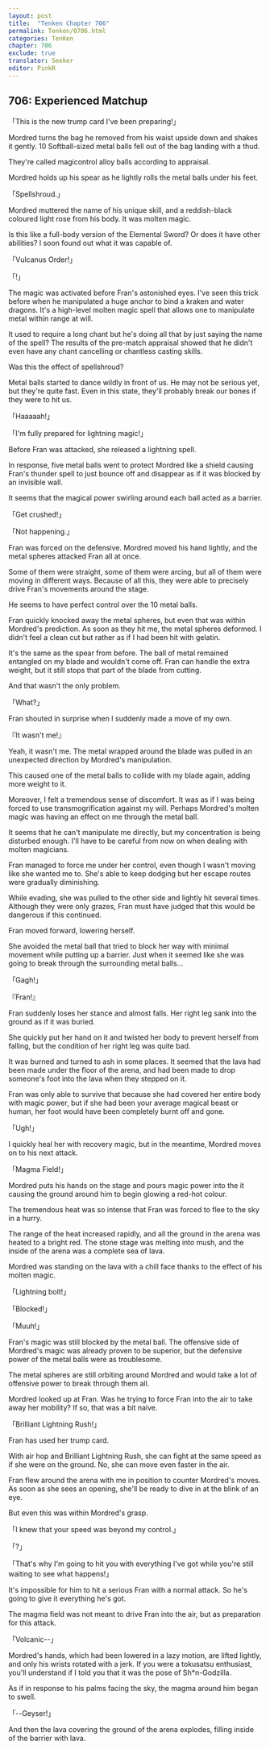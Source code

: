 ```yaml
---
layout: post
title:  "Tenken Chapter 706"
permalink: Tenken/0706.html
categories: TenKen
chapter: 706
exclude: true
translator: Seeker
editor: PinkR
---
```

<h2 id="ch706">706: Experienced Matchup</h2>
<p>「This is the new trump card I've been preparing!」</p>

<p>Mordred turns the bag he removed from his waist upside down and shakes it gently. 10 Softball-sized metal balls fell out of the bag landing with a thud.</p>

<p>They're called magicontrol alloy balls according to appraisal.</p>

<p>Mordred holds up his spear as he lightly rolls the metal balls under his feet.</p>

<p>「Spellshroud.」</p>

<p>Mordred muttered the name of his unique skill, and a reddish-black coloured light rose from his body. It was molten magic.</p>

<p>Is this like a full-body version of the Elemental Sword? Or does it have other abilities? I soon found out what it was capable of.</p>

<p>「Vulcanus Order!」</p>
<p>「!」</p>

<p>The magic was activated before Fran's astonished eyes. I've seen this trick before when he manipulated a huge anchor to bind a kraken and water dragons. 
  It's a high-level molten magic spell that allows one to manipulate metal within range at will.</p>

<p>It used to require a long chant but he's doing all that by just saying the name of the spell? The results of the pre-match appraisal 
  showed that he didn't even have any chant cancelling or chantless casting skills.</p>

<p>Was this the effect of spellshroud?</p>

<p>Metal balls started to dance wildly in front of us. He may not be serious yet, but they're quite fast. Even in this state, they'll probably break our bones if they were to hit us.</p>

<p>「Haaaaah!」</p>
<p>「I'm fully prepared for lightning magic!」</p>

<p>Before Fran was attacked, she released a lightning spell.</p>

<p>In response, five metal balls went to protect Mordred like a shield causing Fran's thunder spell to just bounce off and disappear as if it was blocked by an invisible wall.</p>

<p>It seems that the magical power swirling around each ball acted as a barrier.</p>

<p>「Get crushed!」</p>
<p>「Not happening.」</p>

<p>Fran was forced on the defensive. Mordred moved his hand lightly, and the metal spheres attacked Fran all at once.</p>

<p>Some of them were straight, some of them were arcing, but all of them were moving in different ways. 
  Because of all this, they were able to precisely drive Fran's movements around the stage.</p>

<p>He seems to have perfect control over the 10 metal balls.</p>

<p>Fran quickly knocked away the metal spheres, but even that was within Mordred's prediction. As soon as they hit me, the metal spheres deformed. 
  I didn't feel a clean cut but rather as if I had been hit with gelatin.</p>

<p>It's the same as the spear from before. The ball of metal remained entangled on my blade and wouldn't come off. 
  Fran can handle the extra weight, but it still stops that part of the blade from cutting.</p>

<p>And that wasn't the only problem.</p>

<p>「What?」</p>

<p>Fran shouted in surprise when I suddenly made a move of my own.</p>

<p>『It wasn't me!』</p>

<p>Yeah, it wasn't me. The metal wrapped around the blade was pulled in an unexpected direction by Mordred's manipulation.</p>

<p>This caused one of the metal balls to collide with my blade again, adding more weight to it.</p>

<p>Moreover, I felt a tremendous sense of discomfort. It was as if I was being forced to use transmogrification  
  against my will. Perhaps Mordred's molten magic was having an effect on me through the metal ball.</p>

<p>It seems that he can't manipulate me directly, but my concentration is being disturbed enough. 
  I'll have to be careful from now on when dealing with molten magicians.</p>

<p>Fran managed to force me under her control, even though I wasn't moving like she wanted me to. She's able 
  to keep dodging but her escape routes were gradually diminishing.</p>

<p>While evading, she was pulled to the other side and lightly hit several times. 
  Although they were only grazes, Fran must have judged that this would be dangerous if this continued.</p>

<p>Fran moved forward, lowering herself.</p>

<p>She avoided the metal ball that tried to block her way with minimal movement while putting up a barrier. 
  Just when it seemed like she was going to break through the surrounding metal balls…</p>

<p>「Gagh!」</p>
<p>『Fran!』</p>

<p>Fran suddenly loses her stance and almost falls. Her right leg sank into the ground as if it was buried.</p>

<p>She quickly put her hand on it and twisted her body to prevent herself from falling, but the condition of her right leg was quite bad.</p>

<p>It was burned and turned to ash in some places. It seemed that the lava had been made under the floor of the arena, 
  and had been made to drop someone's foot into the lava when they stepped on it.</p>

<p>Fran was only able to survive that because she had covered her entire body with magic power, but if she had been your 
  average magical beast or human, her foot would have been completely burnt off and gone.</p>

<p>「Ugh!」</p>

<p>I quickly heal her with recovery magic, but in the meantime, Mordred moves on to his next attack.</p>

<p>「Magma Field!」</p>

<p>Mordred puts his hands on the stage and pours magic power into the it causing the ground around him to begin glowing a red-hot colour.</p>

<p>The tremendous heat was so intense that Fran was forced to flee to the sky in a hurry.</p>

<p>The range of the heat increased rapidly, and all the ground in the arena was heated to a bright red. 
  The stone stage was melting into mush, and the inside of the arena was a complete sea of lava.</p>

<p>Mordred was standing on the lava with a chill face thanks to the effect of his molten magic.</p>

<p>「Lightning bolt!」</p>
<p>「Blocked!」</p>
<p>「Muuh!」</p>

<p>Fran's magic was still blocked by the metal ball. The offensive side of Mordred's magic was already proven to be superior, but
  the defensive power of the metal balls were as troublesome.</p>

<p>The metal spheres are still orbiting around Mordred and would take a lot of offensive power to break through them all.</p>

<p>Mordred looked up at Fran. Was he trying to force Fran into the air to take away her mobility? If so, that was a bit naive.</p>

<p>「Brilliant Lightning Rush!」</p>

<p>Fran has used her trump card.</p>

<p>With air hop and Brilliant Lightning Rush, she can fight at the same speed as if she were on the ground. No, she can move even faster in the air.</p>

<p>Fran flew around the arena with me in position to counter Mordred's moves. As soon as she sees an opening, she'll be ready to dive in at the blink of an eye.</p>

<p>But even this was within Mordred's grasp.</p>

<p>「I knew that your speed was beyond my control.」</p>
<p>「?」</p>
<p>「That's why I'm going to hit you with everything I've got while you're still waiting to see what happens!」</p>

<p>It's impossible for him to hit a serious Fran with a normal attack. So he's going to give it everything he's got.</p>

<p>The magma field was not meant to drive Fran into the air, but as preparation for this attack.</p>

<p>「Volcanic--」</p>

<p>Mordred's hands, which had been lowered in a lazy motion, are lifted lightly, and only his wrists rotated with a jerk. 
  If you were a tokusatsu enthusiast, you'll understand if I told you that it was the pose of Sh*n-Godzilla.</p>

<p>As if in response to his palms facing the sky, the magma around him began to swell.</p>

<p>「--Geyser!」</p>

<p>And then the lava covering the ground of the arena explodes, filling inside of the barrier with lava.</p>